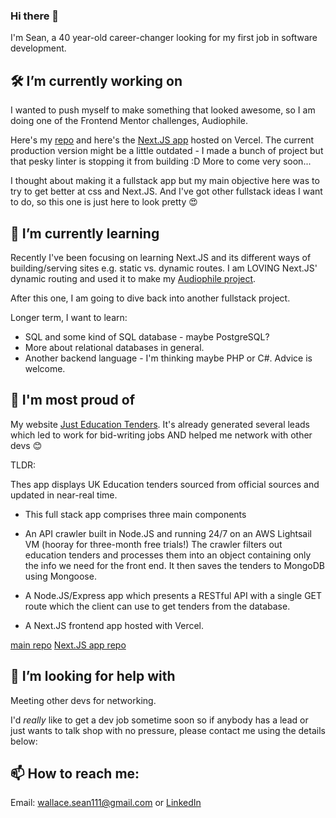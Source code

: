 ### Hi there 👋

I'm Sean, a 40 year-old career-changer looking for my first job in software development.

## 🛠️ I’m currently working on

I wanted to push myself to make something that looked awesome, so I am doing one of the Frontend Mentor challenges, Audiophile. 

Here's my [repo](https://github.com/therealseanwallace/audiophilefrontend) and here's the [Next.JS app](https://audiophilefrontend.vercel.app/) hosted on Vercel. The current production version might be a little outdated - I made a bunch of project but that pesky linter is stopping it from building :D More to come very soon...

I thought about making it a fullstack app but my main objective here was to try to get better at css and Next.JS. And I've got other fullstack ideas I want to do, so this one is just here to look pretty 😍

## 🌱 I’m currently learning

Recently I've been focusing on learning Next.JS and its different ways of building/serving sites e.g. static vs. dynamic routes. I am LOVING Next.JS' dynamic routing and used it to make my [Audiophile project](https://github.com/therealseanwallace/audiophilefrontend).

After this one, I am going to dive back into another fullstack project.

Longer term, I want to learn:

- SQL and some kind of SQL database - maybe PostgreSQL?
- More about relational databases in general. 
- Another backend language - I'm thinking maybe PHP or C#. Advice is welcome.

## 🥲 I'm most proud of

My website [Just Education Tenders](https://justeducationtenders.co.uk). It's already generated several leads which led to work for bid-writing jobs AND helped me network with other devs 😊

TLDR:

Thes app displays UK Education tenders sourced from official sources and updated in near-real time.

- This full stack app comprises three main components

- An API crawler built in Node.JS and running 24/7 on an AWS Lightsail VM (hooray for three-month free trials!) The crawler filters out education tenders and processes them into an object containing only the info we need for the front end. It then saves the tenders to MongoDB using Mongoose.

- A Node.JS/Express app which presents a RESTful API with a single GET route which the client can use to get tenders from the database.

- A Next.JS frontend app hosted with Vercel.

[main repo](https://github.com/therealseanwallace/freeEducationTenders)
[Next.JS app repo](https://github.com/therealseanwallace/jetNextFrontend)


## 🙏 I’m looking for help with

Meeting other devs for networking. 

I'd *really* like to get a dev job sometime soon so if anybody has a lead or just wants to talk shop with no pressure, please contact me using the details below: 

## 📫 How to reach me: 

Email: [wallace.sean111@gmail.com](mailto:wallace.sean111@gmail.com) or
[LinkedIn](https://www.linkedin.com/in/sean-wallace-338a53198/)
